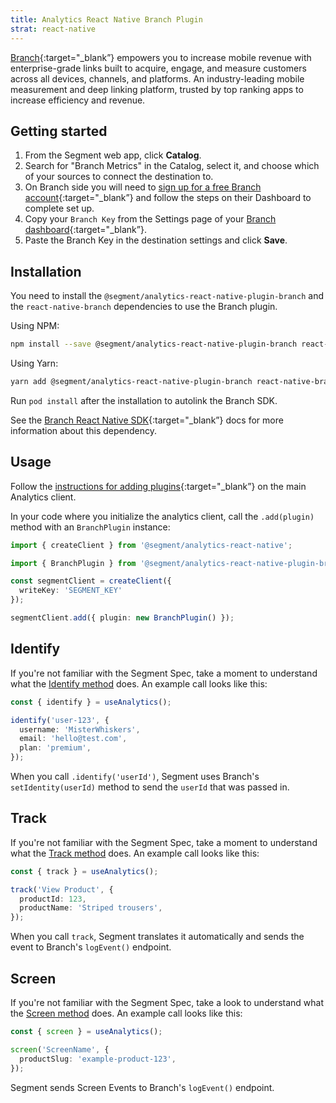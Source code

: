 ```yaml
---
title: Analytics React Native Branch Plugin
strat: react-native
---
```


[Branch](https://branch.io/?utm_source=segmentio&utm_medium=docs&utm_campaign=partners){:target="_blank”} empowers you to increase mobile revenue with enterprise-grade links built to acquire, engage, and measure customers across all devices, channels, and platforms. An industry-leading mobile measurement and deep linking platform, trusted by top ranking apps to increase efficiency and revenue.

## Getting started

  1. From the Segment web app, click **Catalog**.
  2. Search for "Branch Metrics" in the Catalog, select it, and choose which of your sources to connect the destination to.
  3. On Branch side you will need to [sign up for a free Branch account](http://branch.io/signup?bmp=segment){:target="_blank”} and follow the steps on their Dashboard to complete set up.
  4. Copy your `Branch Key` from the Settings page of your [Branch dashboard](https://dashboard.branch.io/#/settings){:target="_blank”}.
  5. Paste the Branch Key in the destination settings and click **Save**.

## Installation

You need to install the `@segment/analytics-react-native-plugin-branch` and the `react-native-branch` dependencies to use the Branch plugin.

Using NPM:
```bash
npm install --save @segment/analytics-react-native-plugin-branch react-native-branch
```

Using Yarn:
```bash
yarn add @segment/analytics-react-native-plugin-branch react-native-branch
```

Run `pod install` after the installation to autolink the Branch SDK.

See the [Branch React Native SDK](https://github.com/BranchMetrics/react-native-branch-deep-linking-attribution){:target="_blank”} docs for more information about this dependency.
## Usage

Follow the [instructions for adding plugins](https://github.com/segmentio/analytics-react-native#adding-plugins){:target="_blank”} on the main Analytics client.

In your code where you initialize the analytics client, call the `.add(plugin)` method with an `BranchPlugin` instance:

```ts
import { createClient } from '@segment/analytics-react-native';

import { BranchPlugin } from '@segment/analytics-react-native-plugin-branch';

const segmentClient = createClient({
  writeKey: 'SEGMENT_KEY'
});

segmentClient.add({ plugin: new BranchPlugin() });
```

## Identify

If you're not familiar with the Segment Spec, take a moment to understand what the [Identify method](/docs/connections/spec/identify/) does. An example call looks like this:

```ts
const { identify } = useAnalytics();

identify('user-123', {
  username: 'MisterWhiskers',
  email: 'hello@test.com',
  plan: 'premium',
});
```

When you call `.identify('userId')`, Segment uses Branch's `setIdentity(userId)` method to send the `userId` that was passed in.

## Track

If you're not familiar with the Segment Spec, take a moment to understand what the [Track method](/docs/connections/spec/track/) does. An example call looks like this:

```ts
const { track } = useAnalytics();

track('View Product', {
  productId: 123,
  productName: 'Striped trousers',
});
```

When you call `track`, Segment translates it automatically and sends the event to Branch's `logEvent()` endpoint. 

## Screen
If you're not familiar with the Segment Spec, take a look to understand what the [Screen method](/docs/connections/spec/screen/) does. An example call looks like this:

```ts
const { screen } = useAnalytics();

screen('ScreenName', {
  productSlug: 'example-product-123',
});
```
Segment sends Screen Events to Branch's `logEvent()` endpoint. 